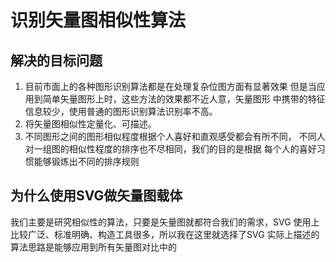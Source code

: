 # 识别矢量图相似性算法
## 解决的目标问题
1. 目前市面上的各种图形识别算法都是在处理复杂位图方面有显著效果
但是当应用到简单矢量图形上时，这些方法的效果都不近人意，矢量图形
中携带的特征信息较少，使用普通的图形识别算法识别率不高。
2. 将矢量图相似性定量化、可描述。
3. 不同图形之间的图形相似程度根据个人喜好和直观感受都会有所不同，
   不同人对一组图的相似性程度的排序也不尽相同，我们的目的是根据
   每个人的喜好习惯能够锻炼出不同的排序规则
## 为什么使用SVG做矢量图载体
我们主要是研究相似性的算法，只要是矢量图就都符合我们的需求，SVG
使用上比较广泛、标准明确、构造工具很多，所以我在这里就选择了SVG
实际上描述的算法思路是能够应用到所有矢量图对比中的
